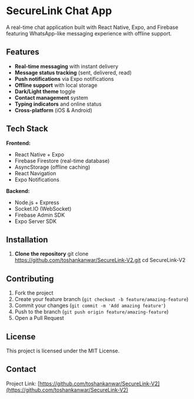 # SecureLink Chat App

A real-time chat application built with React Native, Expo, and Firebase featuring WhatsApp-like messaging experience with offline support.

## Features

- **Real-time messaging** with instant delivery
- **Message status tracking** (sent, delivered, read)
- **Push notifications** via Expo notifications
- **Offline support** with local storage
- **Dark/Light theme** toggle
- **Contact management** system
- **Typing indicators** and online status
- **Cross-platform** (iOS & Android)

## Tech Stack

**Frontend:**
- React Native + Expo
- Firebase Firestore (real-time database)
- AsyncStorage (offline caching)
- React Navigation
- Expo Notifications

**Backend:**
- Node.js + Express
- Socket.IO (WebSocket)
- Firebase Admin SDK
- Expo Server SDK

## Installation

1. **Clone the repository**
 git clone https://github.com/toshankanwar/SecureLink-V2.git
 cd SecureLink-V2


## Contributing

1. Fork the project
2. Create your feature branch (`git checkout -b feature/amazing-feature`)
3. Commit your changes (`git commit -m 'Add amazing feature'`)
4. Push to the branch (`git push origin feature/amazing-feature`)
5. Open a Pull Request

## License

This project is licensed under the MIT License.

## Contact

Project Link: [https://github.com/toshankanwar/SecureLink-V2](https://github.com/toshankanwar/SecureLink-V2)

